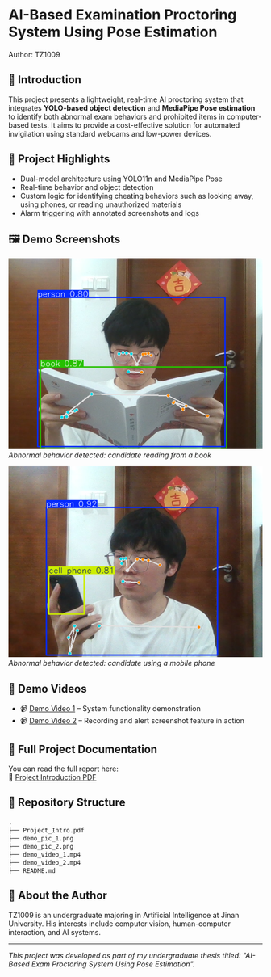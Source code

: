 # AI-Based Examination Proctoring System Using Pose Estimation

Author: TZ1009

## 📌 Introduction

This project presents a lightweight, real-time AI proctoring system that integrates **YOLO-based object detection** and **MediaPipe Pose estimation** to identify both abnormal exam behaviors and prohibited items in computer-based tests. It aims to provide a cost-effective solution for automated invigilation using standard webcams and low-power devices.

## 🧠 Project Highlights

- Dual-model architecture using YOLO11n and MediaPipe Pose
- Real-time behavior and object detection
- Custom logic for identifying cheating behaviors such as looking away, using phones, or reading unauthorized materials
- Alarm triggering with annotated screenshots and logs

## 🖼️ Demo Screenshots

![Demo Screenshot 1](./demo_pic_1.png)  
*Abnormal behavior detected: candidate reading from a book*

![Demo Screenshot 2](./demo_pic_2.png)  
*Abnormal behavior detected: candidate using a mobile phone*

## 🎥 Demo Videos

- 📹 [Demo Video 1](./demo_video_1.mp4) – System functionality demonstration  
- 📹 [Demo Video 2](./demo_video_2.mp4) – Recording and alert screenshot feature in action

## 📄 Full Project Documentation

You can read the full report here:  
📄 [Project Introduction PDF](./Project_Intro.pdf)

## 📂 Repository Structure 

```
.
├── Project_Intro.pdf
├── demo_pic_1.png
├── demo_pic_2.png
├── demo_video_1.mp4
├── demo_video_2.mp4
├── README.md
```

## 🙋 About the Author

TZ1009 is an undergraduate majoring in Artificial Intelligence at Jinan University. His interests include computer vision, human-computer interaction, and AI systems.

---

*This project was developed as part of my undergraduate thesis titled: "AI-Based Exam Proctoring System Using Pose Estimation".*
